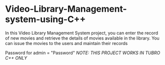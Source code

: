 # Video-Library-Management-system-using-C++
In this Video Library Management System project, you can enter the record of new movies and retrieve the details of movies available in the library. You can issue the movies to the users and maintain their records

Password for admin = "Password"
*NOTE: THIS PROJECT WORKS IN TUBRO C++ ONLY*
